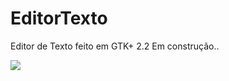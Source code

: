 EditorTexto 
===========

Editor de Texto feito em GTK+ 2.2
Em construção..

![](http://robotics.engr.wisc.edu/pics/under.gif)
